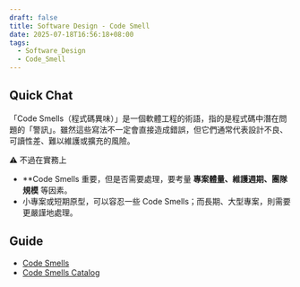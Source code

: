 ```yaml
---
draft: false
title: Software Design - Code Smell
date: 2025-07-18T16:56:18+08:00
tags:
  - Software_Design
  - Code_Smell
---
```


## Quick Chat

「Code Smells（程式碼異味）」是一個軟體工程的術語，指的是程式碼中潛在問題的「警訊」。雖然這些寫法不一定會直接造成錯誤，但它們通常代表設計不良、可讀性差、難以維護或擴充的風險。

⚠️ 不過在實務上
- **Code Smells 重要，但是否需要處理，要考量 **專案體量、維護週期、團隊規模** 等因素。
- 小專案或短期原型，可以容忍一些 Code Smells；而長期、大型專案，則需要更嚴謹地處理。

## Guide
- [Code Smells](https://refactoring.guru/refactoring/smells)
- [Code Smells Catalog](https://luzkan.github.io/smells/)
